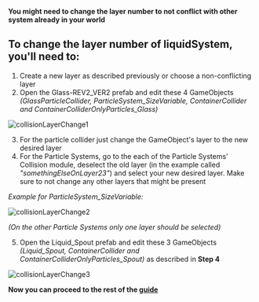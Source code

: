 **You might need to change the layer number to not conflict with other system already in your world**

## **To change the layer number of liquidSystem, you'll need to:**
1. Create a new layer as described previously or choose a non-conflicting layer
2. Open the Glass-REV2_VER2 prefab and edit these 4 GameObjects *(GlassParticleCollider, ParticleSystem_SizeVariable, ContainerCollider and ContainerColliderOnlyParticles_Glass)*

![collisionLayerChange1](https://user-images.githubusercontent.com/81592952/118156044-2dc50200-b419-11eb-871d-5a2bf0ca8738.png)

3. For the particle collider just change the GameObject's layer to the new desired layer
4. For the Particle Systems, go to the each of the Particle Systems' Collision module, deselect the old layer (in the example called *"somethingElseOnLayer23"*) and select your new desired layer. Make sure to not change any other layers that might be present

*Example for ParticleSystem_SizeVariable:*

![collisionLayerChange2](https://user-images.githubusercontent.com/81592952/118157267-9fea1680-b41a-11eb-852c-1f99d1c67eae.png)

*(On the other Particle Systems only one layer should be selected)*

5. Open the Liquid_Spout prefab and edit these 3 GameObjects *(Liquid_Spout, ContainerCollider and ContainerColliderOnlyParticles_Spout)* as described in **Step 4**

![collisionLayerChange3](https://user-images.githubusercontent.com/81592952/118157553-fa837280-b41a-11eb-8497-4a17c60892ea.png)

**Now you can proceed to the rest of the [guide](README.md)**
